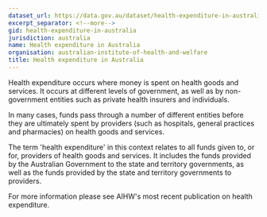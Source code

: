 ```yaml
---
dataset_url: https://data.gov.au/dataset/health-expenditure-in-australia
excerpt_separator: <!--more-->
gid: health-expenditure-in-australia
jurisdiction: australia
name: Health expenditure in Australia
organisation: australian-institute-of-health-and-welfare
title: Health expenditure in Australia
---
```


Health expenditure occurs where money is spent on health goods and services. It occurs at different levels of government, as well as by non-government entities such as private health insurers and individuals.

<!--more-->

In many cases, funds pass through a number of different entities before they are ultimately spent by providers (such as hospitals, general practices and pharmacies) on health goods and services.

The term 'health expenditure' in this context relates to all funds given to, or for, providers of health goods and services. It includes the funds provided by the Australian Government to the state and territory governments, as well as the funds provided by the state and territory governments to providers.

For more information please see AIHW's most recent publication on health expenditure.
